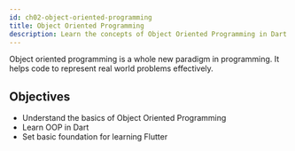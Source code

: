 ```yaml
---
id: ch02-object-oriented-programming
title: Object Oriented Programming
description: Learn the concepts of Object Oriented Programming in Dart. Understanding the concepts of Object Oriented Programmings is crucial for learning Flutter.
---
```


Object oriented programming is a whole new paradigm in programming. It helps code to represent real world problems effectively.

## Objectives

- Understand the basics of Object Oriented Programming
- Learn OOP in Dart
- Set basic foundation for learning Flutter
